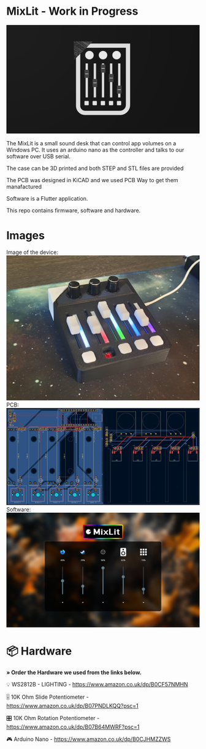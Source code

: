 # MixLit - Work in Progress
![Logo](https://github.com/SamMantell/MixLit/blob/main/assets/logos/mixlit-logo-2-LARGE.png)

The MixLit is a small sound desk that can control app volumes on a Windows PC. It uses an arduino nano as the controller and talks to our software over USB serial.

The case can be 3D printed and both STEP and STL files are provided

The PCB was designed in KiCAD and we used PCB Way to get them manafactured

Software is a Flutter application.

This repo contains firmware, software and hardware.

# Images
Image of the device:
![Image of the MixLit](https://github.com/SamMantell/MixLit/blob/main/assets/pictures/IMG_20250227_155513258.jpg)
PCB:
![Image of the PCB Diagram](https://github.com/SamMantell/MixLit/blob/main/assets/schematics/pcb.png)
Software:
![Screenshot of the software](https://github.com/SamMantell/MixLit/blob/main/assets/screenshots/Screenshot%202025-02-27%20155558.png)

# 📦 Hardware
**» Order the Hardware we used from the links below.**

💡 WS2812B - LIGHTING - https://www.amazon.co.uk/dp/B0CF57NMHN

🎚️ 10K Ohm Slide Potentiometer - https://www.amazon.co.uk/dp/B07PNDLKQQ?psc=1

🎛️ 10K Ohm Rotation Potentiometer - https://www.amazon.co.uk/dp/B07B64MWRF?psc=1

🎮 Arduino Nano - https://www.amazon.co.uk/dp/B0CJHMZZWS

# 

